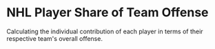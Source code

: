 # NHL Player Share of Team Offense
Calculating the individual contribution of each player in terms of their respective team's overall offense.
